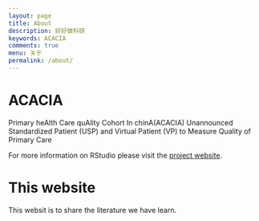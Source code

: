```yaml
---
layout: page
title: About
description: 好好做科研
keywords: ACACIA
comments: true
menu: 关于
permalink: /about/
---
```


ACACIA
=====================
Primary heAlth Care quAlity Cohort In chinA(ACACIA)
Unannounced Standardized Patient (USP) and Virtual Patient (VP) to Measure Quality of Primary Care

For more information on RStudio please visit the 
[project website](https://www.researchgate.net/project/ACACIA-Study).


This website
======================
This websit is to share the literature we have learn.